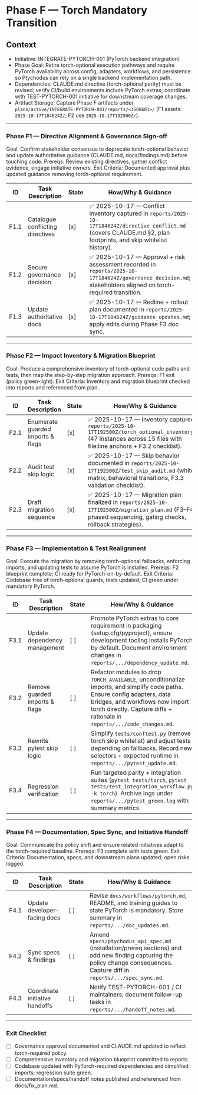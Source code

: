 # Phase F — Torch Mandatory Transition

## Context
- Initiative: INTEGRATE-PYTORCH-001 (PyTorch backend integration)
- Phase Goal: Retire torch-optional execution pathways and require PyTorch availability across config, adapters, workflows, and persistence so Ptychodus can rely on a single backend implementation path.
- Dependencies: CLAUDE.md directive (torch-optional parity) must be revised; verify CI/build environments include PyTorch extras; coordinate with TEST-PYTORCH-001 initiative for downstream coverage changes.
- Artifact Storage: Capture Phase F artifacts under `plans/active/INTEGRATE-PYTORCH-001/reports/<ISO8601>/` (F1 assets: `2025-10-17T184624Z/`; F2 use `2025-10-17T192500Z/`).

---

### Phase F1 — Directive Alignment & Governance Sign-off
Goal: Confirm stakeholder consensus to deprecate torch-optional behavior and update authoritative guidance (CLAUDE.md, docs/findings.md) before touching code.
Prereqs: Review existing directives, gather conflict evidence, engage initiative owners.
Exit Criteria: Documented approval plus updated guidance removing torch-optional requirement.

| ID | Task Description | State | How/Why & Guidance |
| --- | --- | --- | --- |
| F1.1 | Catalogue conflicting directives | [x] | ✅ 2025-10-17 — Conflict inventory captured in `reports/2025-10-17T184624Z/directive_conflict.md` (covers CLAUDE.md §2, plan footprints, and skip whitelist history). |
| F1.2 | Secure governance decision | [x] | ✅ 2025-10-17 — Approval + risk assessment recorded in `reports/2025-10-17T184624Z/governance_decision.md`; stakeholders aligned on torch-required transition. |
| F1.3 | Update authoritative docs | [x] | ✅ 2025-10-17 — Redline + rollout plan documented in `reports/2025-10-17T184624Z/guidance_updates.md`; apply edits during Phase F3 doc sync. |

---

### Phase F2 — Impact Inventory & Migration Blueprint
Goal: Produce a comprehensive inventory of torch-optional code paths and tests, then map the step-by-step migration approach.
Prereqs: F1 exit (policy green-light).
Exit Criteria: Inventory and migration blueprint checked into reports and referenced from plan.

| ID | Task Description | State | How/Why & Guidance |
| --- | --- | --- | --- |
| F2.1 | Enumerate guarded imports & flags | [x] | ✅ 2025-10-17 — Inventory captured in `reports/2025-10-17T192500Z/torch_optional_inventory.md` (47 instances across 15 files with file:line anchors + F3.2 checklist). |
| F2.2 | Audit test skip logic | [x] | ✅ 2025-10-17 — Skip behavior documented in `reports/2025-10-17T192500Z/test_skip_audit.md` (whitelist matrix, behavioral transitions, F3.3 validation checklist). |
| F2.3 | Draft migration sequence | [x] | ✅ 2025-10-17 — Migration plan finalized in `reports/2025-10-17T192500Z/migration_plan.md` (F3–F4 phased sequencing, gating checks, rollback strategies). |

---

### Phase F3 — Implementation & Test Realignment
Goal: Execute the migration by removing torch-optional fallbacks, enforcing imports, and updating tests to assume PyTorch is installed.
Prereqs: F2 blueprint complete; CI ready for PyTorch-on-by-default.
Exit Criteria: Codebase free of torch-optional guards, tests updated, CI green under mandatory PyTorch.

| ID | Task Description | State | How/Why & Guidance |
| --- | --- | --- | --- |
| F3.1 | Update dependency management | [ ] | Promote PyTorch extras to core requirement in packaging (setup.cfg/pyproject), ensure development tooling installs PyTorch by default. Document environment changes in `reports/.../dependency_update.md`. |
| F3.2 | Remove guarded imports & flags | [ ] | Refactor modules to drop `TORCH_AVAILABLE`, unconditionalize imports, and simplify code paths. Ensure config adapters, data bridges, and workflows now import torch directly. Capture diffs + rationale in `reports/.../code_changes.md`. |
| F3.3 | Rewrite pytest skip logic | [ ] | Simplify `tests/conftest.py` (remove torch skip whitelist) and adjust tests depending on fallbacks. Record new selectors + expected runtime in `reports/.../pytest_update.md`. |
| F3.4 | Regression verification | [ ] | Run targeted parity + integration suites (`pytest tests/torch`, `pytest tests/test_integration_workflow.py -k torch`). Archive logs under `reports/.../pytest_green.log` with summary metrics. |

---

### Phase F4 — Documentation, Spec Sync, and Initiative Handoff
Goal: Communicate the policy shift and ensure related initiatives adapt to the torch-required baseline.
Prereqs: F3 complete with tests green.
Exit Criteria: Documentation, specs, and downstream plans updated; open risks logged.

| ID | Task Description | State | How/Why & Guidance |
| --- | --- | --- | --- |
| F4.1 | Update developer-facing docs | [ ] | Revise `docs/workflows/pytorch.md`, README, and training guides to state PyTorch is mandatory. Store summary in `reports/.../doc_updates.md`. |
| F4.2 | Sync specs & findings | [ ] | Amend `specs/ptychodus_api_spec.md` (installation/prereq sections) and add new finding capturing the policy change consequences. Capture diff in `reports/.../spec_sync.md`. |
| F4.3 | Coordinate initiative handoffs | [ ] | Notify TEST-PYTORCH-001 / CI maintainers; document follow-up tasks in `reports/.../handoff_notes.md`. |

---

### Exit Checklist
- [ ] Governance approval documented and CLAUDE.md updated to reflect torch-required policy.
- [ ] Comprehensive inventory and migration blueprint committed to reports.
- [ ] Codebase updated with PyTorch-required dependencies and simplified imports; regression suite green.
- [ ] Documentation/specs/handoff notes published and referenced from docs/fix_plan.md.
